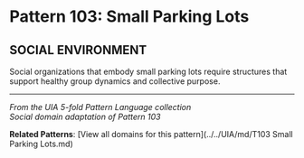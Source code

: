 # Pattern 103: Small Parking Lots

## SOCIAL ENVIRONMENT

Social organizations that embody small parking lots require structures that support healthy group dynamics and collective purpose.

---

*From the UIA 5-fold Pattern Language collection*  
*Social domain adaptation of Pattern 103*

**Related Patterns**: [View all domains for this pattern](../../UIA/md/T103 Small Parking Lots.md)
